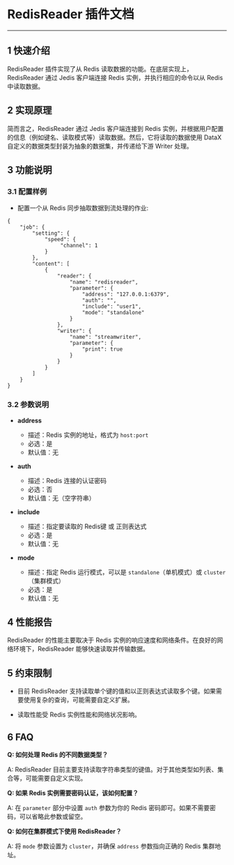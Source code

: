 # RedisReader 插件文档

___

## 1 快速介绍

RedisReader 插件实现了从 Redis 读取数据的功能。在底层实现上，RedisReader 通过 Jedis 客户端连接 Redis 实例，并执行相应的命令以从 Redis 中读取数据。

## 2 实现原理

简而言之，RedisReader 通过 Jedis 客户端连接到 Redis 实例，并根据用户配置的信息（例如键名、读取模式等）读取数据。然后，它将读取的数据使用 DataX 自定义的数据类型封装为抽象的数据集，并传递给下游 Writer 处理。

## 3 功能说明

### 3.1 配置样例

* 配置一个从 Redis 同步抽取数据到流处理的作业:

```
{
    "job": {
        "setting": {
            "speed": {
                 "channel": 1
            }
        },
        "content": [
            {
                "reader": {
                    "name": "redisreader",
                    "parameter": {
                        "address": "127.0.0.1:6379",
                        "auth": "",
                        "include": "user1",
                        "mode": "standalone"
                    }
                },
                "writer": {
                    "name": "streamwriter",
                    "parameter": {
                        "print": true
                    }
                }
            }
        ]
    }
}
```

### 3.2 参数说明

* **address**

    * 描述：Redis 实例的地址，格式为 `host:port`
    * 必选：是
    * 默认值：无

* **auth**

    * 描述：Redis 连接的认证密码
    * 必选：否 
    * 默认值：无（空字符串）

* **include**

    * 描述：指定要读取的 Redis键 或 正则表达式
    * 必选：是
    * 默认值：无

* **mode**

    * 描述：指定 Redis 运行模式，可以是 `standalone`（单机模式）或 `cluster`（集群模式）
    * 必选：是
    * 默认值：无

## 4 性能报告

RedisReader 的性能主要取决于 Redis 实例的响应速度和网络条件。在良好的网络环境下，RedisReader 能够快速读取并传输数据。

## 5 约束限制

* 目前 RedisReader 支持读取单个键的值和以正则表达式读取多个键。如果需要使用复杂的查询，可能需要自定义扩展。

* 读取性能受 Redis 实例性能和网络状况影响。

## 6 FAQ

**Q: 如何处理 Redis 的不同数据类型？**

A: RedisReader 目前主要支持读取字符串类型的键值。对于其他类型如列表、集合等，可能需要自定义实现。

**Q: 如果 Redis 实例需要密码认证，该如何配置？**

A: 在 `parameter` 部分中设置 `auth` 参数为你的 Redis 密码即可。如果不需要密码，可以省略此参数或留空。

**Q: 如何在集群模式下使用 RedisReader？**

A: 将 `mode` 参数设置为 `cluster`，并确保 `address` 参数指向正确的 Redis 集群地址。
